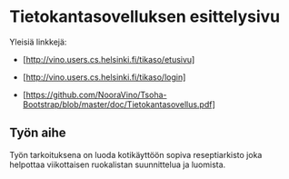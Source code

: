 # Tietokantasovelluksen esittelysivu

Yleisiä linkkejä:
* [http://vino.users.cs.helsinki.fi/tikaso/etusivu]
* [http://vino.users.cs.helsinki.fi/tikaso/login]

* [https://github.com/NooraVino/Tsoha-Bootstrap/blob/master/doc/Tietokantasovellus.pdf]

## Työn aihe

Työn tarkoituksena on luoda kotikäyttöön sopiva reseptiarkisto joka helpottaa viikottaisen ruokalistan suunnittelua ja luomista.
